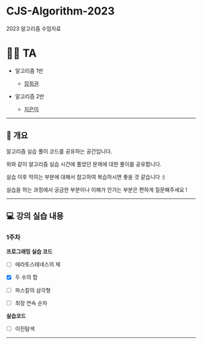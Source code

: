 # CJS-Algorithm-2023

2023 알고리즘 수업자료


# 👨‍💻  TA

- 알고리즘 1반
    - [장희권](https://github.com/jang010505)

- 알고리즘 2반
    - [지은미](https://github.com/jum0624)


---

## 📘 개요

알고리즘 실습 풀이 코드를 공유하는 공간입니다.

위와 같이 알고리즘 실습 시간에 풀었던 문제에 대한 풀이를 공유합니다.

실습 이후 막히는 부분에 대해서 참고하여 복습하시면 좋을 것 같습니다 :)

실습을 하는 과정에서 궁금한 부분이나 이해가 안가는 부분은 편하게 질문해주세요 !

---

## 💻 강의 실습 내용

### 1주차
**프로그래밍 실습 코드**

-[ ] 에라토스테네스의 체
-[x] 두 수의 합
-[ ] 파스칼의 삼각형
-[ ] 최장 연속 순차


**실습코드**

-[ ] 이진탐색
---
